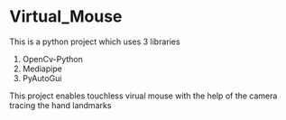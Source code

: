 # Virtual_Mouse
This is a python project which uses 3 libraries
  1. OpenCv-Python
  2. Mediapipe
  3. PyAutoGui

This project enables touchless virual mouse with the help of the camera tracing the hand landmarks
